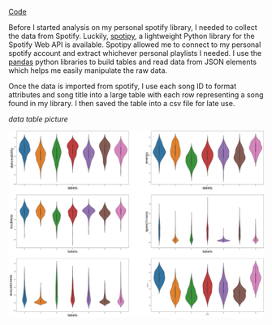 [Code](https://github.com/John3Baskerville/SpotifyClustering/blob/main/Juypter%20Notebooks/SpotifyClustering2.ipynb)

Before I started analysis on my personal spotify library, I needed to collect the data from Spotify. Luckily, [spotipy](https://spotipy.readthedocs.io/en/2.18.0/), a lightweight Python library for the Spotify Web API is available. Spotipy allowed me to connect to my personal spotify account and extract whichever personal playlists I needed. I use the [pandas](https://pandas.pydata.org/) python libraries to build tables and read data from JSON elements which helps me easily manipulate the raw data.

Once the data is imported from spotify, I use each song ID to format attributes and song title into a large table with each row representing a song found in my library. I then saved the table into a csv file for late use.

*data table picture*


<img src="https://github.com/John3Baskerville/SpotifyClustering/blob/main/Juypter%20Notebooks/projectImages/violinplot.png?raw=true" alt="violinplot">
